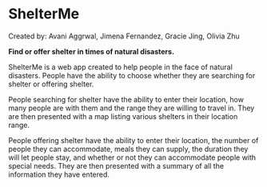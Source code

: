 # ShelterMe
Created by: Avani Aggrwal, Jimena Fernandez, Gracie Jing, Olivia Zhu

**Find or offer shelter in times of natural disasters.**

ShelterMe is a web app created to help people in the face of natural disasters. People have the ability to choose whether they are searching for shelter or offering shelter. 

People searching for shelter have the ability to enter their location, how many people are with them and the range they are willing to travel in. They are then presented with a map listing various shelters in their location range.

People offering shelter have the ability to enter their location, the number of people they can accommodate, meals they can supply, the duration they will let people stay, and whether or not they can accommodate people with special needs. They are then presented with a summary of all the information they have entered. 
